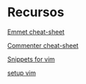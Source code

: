 # Recursos

[Emmet cheat-sheet](https://docs.emmet.io/cheat-sheet/)

[Commenter cheat-sheet](https://github.com/preservim/nerdcommenter)

[Snippets for vim](https://developpaper.com/vim-code-snippet-plug-in-ultisnips-usage-tutorial/)

[setup vim](https://github.com/jsatk/dotfiles/blob/master/tag-vim/vimrc)